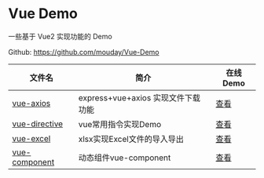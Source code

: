 # Vue Demo

一些基于 Vue2 实现功能的 Demo

Github: https://github.com/mouday/Vue-Demo

| 文件名   | 简介    | 在线Demo | 
| -| -| - |
| [vue-axios](vue-axios/README.md) | express+vue+axios 实现文件下载功能 | [查看](https://mouday.github.io/vue-demo/packages/vue-axios/dist/index.html) | 
| [vue-directive](vue-directive/README.md) | vue常用指令实现Demo | [查看](https://mouday.github.io/vue-demo/packages/vue-directive/dist/index.html) | 
| [vue-excel](vue-excel/README.md) | xlsx实现Excel文件的导入导出 | [查看](https://mouday.github.io/vue-demo/packages/vue-excel/dist/index.html) | 
| [vue-component](packages/vue-component/README.md) | 动态组件vue-component | [查看](https://mouday.github.io/vue-demo/packages/vue-component/dist/index.html) | 

